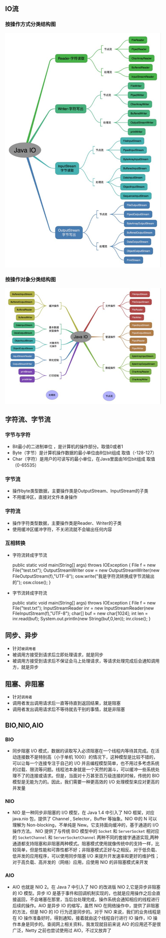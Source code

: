 ## IO流

### 按操作方式分类结构图
![IO-操作方式分类](8.IO流.assets/12486)

### 按操作对象分类结构图
![IO-操作对象分类](8.IO流.assets/12488)

## 字符流、字节流

### 字节与字符
- Bit最小的二进制单位 ，是计算机的操作部分。取值0或者1
- Byte（字节）是计算机操作数据的最小单位由8位bit组成 取值（-128-127）
- Char（字符）是用户的可读写的最小单位，在Java里面由16位bit组成 取值（0-65535）

### 字节流
- 操作byte类型数据，主要操作类是OutputStream、InputStream的子类
- 不用缓冲区，直接对文件本身操作

### 字符流
- 操作字符类型数据，主要操作类是Reader、Writer的子类
- 使用缓冲区缓冲字符，不关闭流就不会输出任何内容

### 互相转换
- 字符流转成字节流


    public static void main(String[] args) throws IOException {
        File f = new File("test.txt");
        OutputStreamWriter osw = new OutputStreamWriter(new FileOutputStream(f),"UTF-8");
        osw.write("我是字符流转换成字节流输出的");
        osw.close();
    }

- 字节流转成字符流


    public static void main(String[] args) throws IOException {
        File f = new File("test.txt");
        InputStreamReader inr = new InputStreamReader(new FileInputStream(f),"UTF-8");
        char[] buf = new char[1024];
        int len = inr.read(buf);
        System.out.println(new String(buf,0,len));
        inr.close();
    }

## 同步、异步
- 针对`被调用者`
- 被调用方接受到请求后立即处理请求，就是同步
- 被调用方接受到请求后不保证会马上处理请求，等请求处理完成后会通知调用方，就是异步

## 阻塞、非阻塞
- 针对`调用者`
- 调用者发出调用请求后一直等待直到返回结果，就是阻塞
- 调用者发出调用请求后不等待就去干别的事情，就是非阻塞

## BIO,NIO,AIO

### BIO
- 同步阻塞 I/O 模式，数据的读取写入必须阻塞在一个线程内等待其完成。在活动连接数不是特别高（小于单机 1000）的情况下，这种模型是比较不错的，可以让每一个连接专注于自己的 I/O 并且编程模型简单，也不用过多考虑系统的过载、限流等问题。线程池本身就是一个天然的漏斗，可以缓冲一些系统处理不了的连接或请求。但是，当面对十万甚至百万级连接的时候，传统的 BIO 模型是无能为力的。因此，我们需要一种更高效的 I/O 处理模型来应对更高的并发量

### NIO
- NIO 是一种同步非阻塞的 I/O 模型，在 Java 1.4 中引入了 NIO 框架，对应 java.nio 包，提供了 Channel , Selector，Buffer 等抽象。NIO 中的 N 可以理解为 Non-blocking，不单纯是 New。它支持面向缓冲的，基于通道的 I/O 操作方法。 NIO 提供了与传统 BIO 模型中的 `Socket` 和 `ServerSocket` 相对应的 `SocketChannel` 和 `ServerSocketChannel` 两种不同的套接字通道实现,两种通道都支持阻塞和非阻塞两种模式。阻塞模式使用就像传统中的支持一样，比较简单，但是性能和可靠性都不好；非阻塞模式正好与之相反。对于低负载、低并发的应用程序，可以使用同步阻塞 I/O 来提升开发速率和更好的维护性；对于高负载、高并发的（网络）应用，应使用 NIO 的非阻塞模式来开发

### AIO
- AIO 也就是 NIO 2。在 Java 7 中引入了 NIO 的改进版 NIO 2,它是异步非阻塞的 IO 模型。异步 IO 是基于事件和回调机制实现的，也就是应用操作之后会直接返回，不会堵塞在那里，当后台处理完成，操作系统会通知相应的线程进行后续的操作。AIO 是异步 IO 的缩写，虽然 NIO 在网络操作中，提供了非阻塞的方法，但是 NIO 的 IO 行为还是同步的。对于 NIO 来说，我们的业务线程是在 IO 操作准备好时，得到通知，接着就由这个线程自行进行 IO 操作，IO 操作本身是同步的。查阅网上相关资料，我发现就目前来说 AIO 的应用还不是很广泛，Netty 之前也尝试使用过 AIO，不过又放弃了
